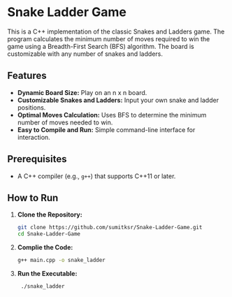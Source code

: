 # Snake Ladder Game

This is a C++ implementation of the classic Snakes and Ladders game. The program calculates the minimum number of moves required to win the game using a Breadth-First Search (BFS) algorithm. The board is customizable with any number of snakes and ladders.

## Features

- **Dynamic Board Size:** Play on an n x n board.
- **Customizable Snakes and Ladders:** Input your own snake and ladder positions.
- **Optimal Moves Calculation:** Uses BFS to determine the minimum number of moves needed to win.
- **Easy to Compile and Run:** Simple command-line interface for interaction.

## Prerequisites

- A C++ compiler (e.g., `g++`) that supports C++11 or later.

## How to Run

1. **Clone the Repository:**

   ```bash
   git clone https://github.com/sumitksr/Snake-Ladder-Game.git
   cd Snake-Ladder-Game
2. **Complie the Code:**
    ```bash
    g++ main.cpp -o snake_ladder
3. **Run the Executable:**
   ```bash
    ./snake_ladder


